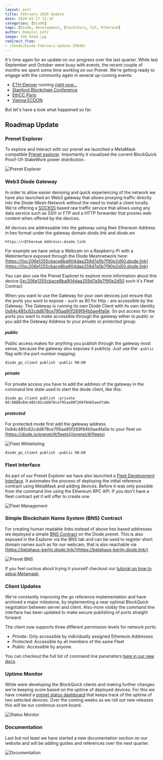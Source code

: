 ```yaml
---
layout: post
title: February 2020 Update
date: 2020-02-17 12:10
categories: [Diode]
tags: [Diode, Development, Blockchain, IoT, Ethereum]
author: Dominic Letz
image: feb_head.jpg
redirect_from:
- /diode/Diode-February-Update-20048/
---
```


It's time again for an update on our progress over the last quarter. While last September and October were busy with events, the recent couple of months we spent some time working on our Prenet. We're getting ready to engage with the community again in several up-coming events:
* [ETH-Denver](https://www.ethdenver.com/) running [right now...](https://twitter.com/diode_chain/status/1228155750846873600)
* [Stanford Blockchain Conference](https://cbr.stanford.edu/sbc20/)
* [EthCC Paris](https://ethcc.io/)
* [Vienna ECDON](https://edcon.io/) 

But let's have a look what happened so far. 

## Roadmap Update

### Prenet Explorer

To explore and interact with our prenet we launched a MetaMask compatible [Prenet explorer](/prenet/#/). Importantly it visualized the current BlockQuick Proof-Of-StakeWork power distribution. 

![Prenet Explorer](../assets/img/blog/feb_prenet.png)

### Web3 Diode Gateway

In order to allow easier demoing and quick experiencing of the network we have also launched an Web3 gateway that allows proxying traffic directly into the Diode-Mesh-Network without the need to install a client locally. We're offering a [SOCKS5](https://en.wikipedia.org/wiki/SOCKS#SOCKS5) based raw traffic service that allows using any data service such as SSH or FTP and a HTTP forwarder that proxies web content when offered by the devices.

All devices are addressable into the gateway using their Ethereum Address in hex format under the gateway domain _diode.link_ and _diode.ws_

```
https://<Ethereum Address>.diode.link
```

For example we have setup a Webcam on a Raspberry-Pi with a Webinterface exposed through the Diode Meshnetwork here: [https://0xc206e1255cbace8ba904daa259d7a5b7f90e2d50.diode.link](https://0xc206e1255cbace8ba904daa259d7a5b7f90e2d50.diode.link)

You can also use the Prenet Explorer to explore more information about this device [0xc206e1255cbace8ba904daa259d7a5b7f90e2d50](/prenet/#/address/0xc206e1255cbace8ba904daa259d7a5b7f90e2d50) such it's Fleet Contract 

When you want to use the Gateway for your own devices just ensure that the ports you want to expose - such as 80 for http - are accessible by the Gateway. The Gateway is running its own Diode Client with its own identity [0x84c485c62cdd878ce795aa90f269f84b5ae4fa0e](/prenet/#/address/0x84c485c62cdd878ce795aa90f269f84b5ae4fa0e). So put access for the ports you want to make accessible through the gateway either to _public_ or you add the Gateway Address to your _private_ or _protected_ group:

#### _public_

Public access makes for anything you publish through the gateway most sense, because the gateway also exposes it publicly. Just use the `-public` flag with the port number mapping:
```
diode_go_client publish -public 80:80
```

#### _private_

For private access you have to add the address of the gateway in the command line state used to start the diode client, like this:

```
diode_go_client publish -private 80:80@0x84c485c62cdd878ce795aa90f269f84b5ae4fa0e
```

#### _protected_

For protected mode first add the gateway address 0x84c485c62cdd878ce795aa90f269f84b5ae4fa0e to your fleet on [https://diode.io/prenet/#/fleets](/prenet/#/fleets)

![Fleet Whitelisting](../assets/img/blog/feb_fleet.png)

```
diode_go_client publish -public 80:80
```

### Fleet Interface 

As part of our Prenet Explorer we have also launched a [Fleet Development Interface](/prenet/#/fleets). It automates the process of deploying the initial reference contract using MetaMask and adding devices. Before it was only possible from the command line using the Ethereum RPC API. If you don't have a fleet contract yet it will offer to create one. 

![Fleet Management](../assets/img/blog/feb_fleet2.png)

### Simple Blockchain Name System (BNS) Contract

For creating human readable links instead of above hex based addresses we deployed a simple [BNS Contract](https://github.com/diodechain/diode_contract/blob/master/contracts/DNS.sol) on the Diode prenet. This is also exposed in the Explorer via the BNS tab and can be used to register short domain names such as for our webcam, that is also reachable via [https://betahaus-berlin.diode.link/](https://betahaus-berlin.diode.link/) 

![Prenet BNS](../assets/img/blog/feb_dns.png)

If you feel curious about trying it yourself checkout our [tutorial on how to setup Metamask](https://support.diode.io/article/uec3mloh9z-metamask).

### Client Updates

We're constantly improving the go reference implementation and have archived a major milestone, by implementing a near optimal BlockQuick negotiation between server and client. Also more visibly the command line interface has been updated to make secure publishing of ports straight forward.

The client now supports three different permission levels for network ports:

* _Private_: Only accessible by individually assigned Ethereum Addresses
* _Protected_: Accessible by all members of the same Fleet
* _Public_: Accessible by anyone.

You can checkout the full list of command line parameters [here in our new docs](https://support.diode.io/article/josr6wwh5e-go-client-commands).

### Uptime Monitor

While were developing the BlockQuick clients and making further changes we're keeping score based on the uptime of deployed devices. For this we have created a [prenet status dashboard](/status/) that keeps track of the uptime of two selected devices. Over the coming weeks as we roll out new releases this will be our continous score board.

![](../assets/img/blog/feb_status.png "Status Monitor")

### Documentation

Last but not least we have started a new documentation section on our website and will be adding guides and references over the next quarter.

![](../assets/img/blog/feb_docs.png "Documentation")
